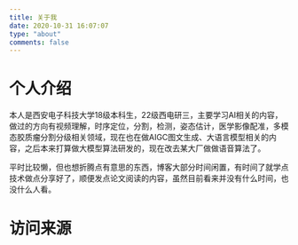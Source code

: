 ```yaml
---
title: 关于我
date: 2020-10-31 16:07:07
type: "about"
comments: false
---
```


# 个人介绍

本人是西安电子科技大学18级本科生，22级西电研三，主要学习AI相关的内容，做过的方向有视频理解，时序定位，分割，检测，姿态估计，医学影像配准，多模态胶质瘤分割分级相关领域，现在也在做AIGC图文生成、大语言模型相关的内容，之后本来打算做大模型算法研发的，现在改去某大厂做做语音算法了。

平时比较懒，但也想折腾点有意思的东西，博客大部分时间闲置，有时间了就学点技术做点分享好了，顺便发点论文阅读的内容，虽然目前看来并没有什么时间，也没什么人看。

# 访问来源

<div id="map-container">
    <!-- ClustrMaps 小组件 -->
    <script type="text/javascript" id="clustrmaps" src="//clustrmaps.com/map_v2.js?d=hSQxLkJwqN2UCuhsAPVCJvXTolnQZMcCfM-o5jykIa8&cl=ffffff&w=a"></script>
</div>